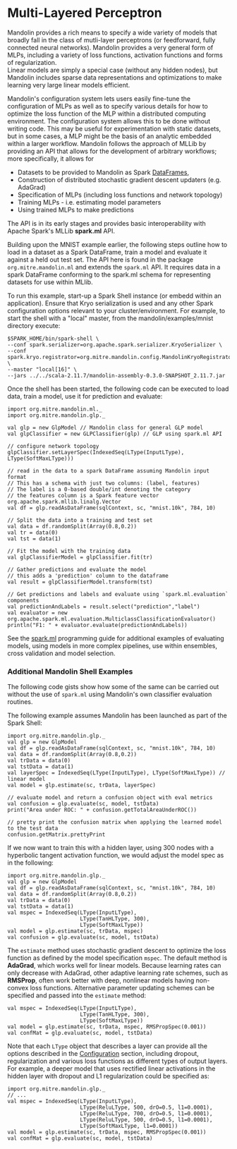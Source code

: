 # Multi-Layered Perceptron

Mandolin provides a rich means to specify a wide variety of models that broadly fall in the class
of mutli-layer perceptrons (or feedforward, fully connected neural networks).
Mandolin provides a very general form of MLPs, including a variety of loss functions,
activation functions and forms of regularization.  
Linear models are simply a special case (without any 
hidden nodes), but Mandolin includes sparse data representations and optimizations to 
make learning very large linear models efficient.

Mandolin's configuration system lets users easily fine-tune the configuration of MLPs 
as well as to specify various details for how to optimize the loss function of the MLP 
within a distributed computing environment. The configuration system allows this to
be done without writing code.  This may be useful for experimentation with static
datasets, but in some cases, a MLP might be the basis of an analytic embedded within
a larger workflow.  Mandolin follows the approach of MLLib by providing an API
that allows for the development of arbitrary workflows; more specifically, it allows
for 

*  Datasets to be provided to Mandolin as Spark 
[DataFrames](http://spark.apache.org/docs/latest/sql-programming-guide.html#dataframes), 
*  Construction of distributed stochastic gradient descent updaters (e.g. AdaGrad)
*  Specification of MLPs (including loss functions and network topology)
*  Training MLPs - i.e. estimating model parameters
*  Using trained MLPs to make predictions

The API is in its early stages and provides basic interoperability with Apache Spark's
MLLib **spark.ml** API.

Building upon the MNIST example earlier, the following steps outline how to load
in a dataset as a Spark DataFrame, train a model and evaluate it against
a held out test set.  The API here is found in the package `org.mitre.mandolin.ml`
and extends the `spark.ml` API.  It requires data in a spark DataFrame conforming
to the spark.ml schema for representing datasets for use within MLlib. 

To run this example, start-up a Spark Shell instance (or embedd within an application).
Ensure that Kryo serialization is used and any other Spark configuration options
relevant to your cluster/environment.  For example, to start the shell with a "local"
master, from the mandolin/examples/mnist directory execute:

    $SPARK_HOME/bin/spark-shell \
    --conf spark.serializer=org.apache.spark.serializer.KryoSerializer \
    --conf spark.kryo.registrator=org.mitre.mandolin.config.MandolinKryoRegistrator \
    --master "local[16]" \
    --jars ../../scala-2.11.7/mandolin-assembly-0.3.0-SNAPSHOT_2.11.7.jar
    

Once the shell has been started, the following code can be executed to load data, train a
model, use it for prediction and evaluate:

    import org.mitre.mandolin.ml._
    import org.mitre.mandolin.glp._

    val glp = new GlpModel // Mandolin class for general GLP model
    val glpClassifier = new GLPClassifier(glp) // GLP using spark.ml API

    // configure network topology
    glpClassifier.setLayerSpec(IndexedSeq(LType(InputLType), LType(SoftMaxLType)))

    // read in the data to a spark DataFrame assuming Mandolin input format
    // This has a schema with just two columns: (label, features)
    // The label is a 0-based double/int denoting the category
    // the features column is a Spark feature vector org.apache.spark.mllib.linalg.Vector
    val df = glp.readAsDataFrame(sqlContext, sc, "mnist.10k", 784, 10)

    // Split the data into a training and test set
    val data = df.randomSplit(Array(0.8,0.2))
    val tr = data(0)
    val tst = data(1)
    
    // Fit the model with the training data
    val glpClassifierModel = glpClassifier.fit(tr)

    // Gather predictions and evaluate the model
    // this adds a 'prediction' column to the dataframe
    val result = glpClassifierModel.transform(tst)

    // Get predictions and labels and evaluate using `spark.ml.evaluation` components
    val predictionAndLabels = result.select("prediction","label")
    val evaluator = new org.apache.spark.ml.evaluation.MulticlassClassificationEvaluator()
    println("F1: " + evaluator.evaluate(predictionAndLabels))


See the [spark.ml](http://spark.apache.org/docs/latest/ml-guide.html) programming guide
for additional examples of evaluating models, using models in more complex pipelines,
use within ensembles, cross validation and model selection.

### Additional Mandolin Shell Examples

The following code gists show how some of the same can be carried
out without the use of `spark.ml` using Mandolin's own classifier
evaluation routines.  

The following example assumes Mandolin has been launched as part of the
Spark Shell:

    import org.mitre.mandolin.glp._
    val glp = new GlpModel
    val df = glp.readAsDataFrame(sqlContext, sc, "mnist.10k", 784, 10)
    val data = df.randomSplit(Array(0.8,0.2))
    val trData = data(0)
    val tstData = data(1)
    val layerSpec = IndexedSeq(LType(InputLType), LType(SoftMaxLType)) // linear model
    val model = glp.estimate(sc, trData, layerSpec)

    // evaluate model and return a confusion object with eval metrics
    val confusion = glp.evaluate(sc, model, tstData)
    print("Area under ROC: " + confusion.getTotalAreaUnderROC())
    
    // pretty print the confusion matrix when applying the learned model to the test data
    confusion.getMatrix.prettyPrint
    
If we now want to train this with a hidden layer, using 300 nodes with a hyperbolic tangent
activation function, we would adjust the model spec as in the following:

    import org.mitre.mandolin.glp._
    val glp = new GlpModel
    val df = glp.readAsDataFrame(sqlContext, sc, "mnist.10k", 784, 10)
    val data = df.randomSplit(Array(0.8,0.2))
    val trData = data(0)
    val tstData = data(1)
    val mspec = IndexedSeq(LType(InputLType), 
                           LType(TanHLType, 300), 
                           LType(SoftMaxLType))
    val model = glp.estimate(sc, trData, mspec)
    val confusion = glp.evaluate(sc, model, tstData)

The `estimate` method uses stochastic gradient descent to optimize the loss function
as defined by the model specification `mspec`. The default method is **AdaGrad**, which works
well for linear models. Because learning rates can only decrease with AdaGrad, other
adaptive learning rate schemes, such as **RMSProp**, often work better with deep, nonlinear
models having non-convex loss functions.  Alternative parameter updating schemes can be specified
and passed into the `estimate` method:

    val mspec = IndexedSeq(LType(InputLType), 
                           LType(TanHLType, 300), 
                           LType(SoftMaxLType))
    val model = glp.estimate(sc, trData, mspec, RMSPropSpec(0.001))
    val confMat = glp.evaluate(sc, model, tstData)

Note that each `LType` object that describes a layer can provide all the options described
in the [Configuration](configuration.html) section, including dropout, regularization and various loss functions
as different types of output layers.  For example, a deeper model that uses rectified linear
activations in the hidden layer with dropout and L1 regularization could be specified as:

    import org.mitre.mandolin.glp._
    // ...
    val mspec = IndexedSeq(LType(InputLType), 
                           LType(ReluLType, 500, drO=0.5, l1=0.0001), 
                           LType(ReluLType, 700, drO=0.5, l1=0.0001),
                           LType(ReluLType, 500, drO=0.5, l1=0.0001),
                           LType(SoftMaxLType, l1=0.0001))
    val model = glp.estimate(sc, trData, mspec, RMSPropSpec(0.001))
    val confMat = glp.evaluate(sc, model, tstData)


    